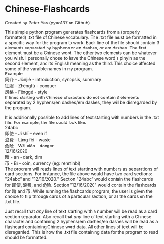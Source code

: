 # Chinese-Flashcards
Created by Peter Yao (pyao137 on Github)

This simple python program generates flashcards from a (properly formatted) .txt file of Chinese vocabulary.
The .txt file must be formatted in a specific way for the program to work. Each line of the file should contain 3 elements separated by hyphens or en dashes, or em dashes.
The first element must be a Chinese word. The other two elements can be whatever you wish. 
I personally chose to have the Chinese word's pinyin as the second element, and its English meaning as the third. This choice affected some of the varaible names in my program.
<br>Example: <br>
  简介 - Jiǎnjiè - introduction, synopsis, summary <br>
  征服 - Zhēngfú - conquer <br>
  风格 - Fēnggé - style <br>
If lines starting with Chinese characters do not contain 3 elements separated by 2 hyphens/en dashes/em dashes, they will be disregarded by the program. <br>

It is additionally possible to add lines of text starting with numbers in the .txt file. For example, the file could look like: <br>
  24abc <br>
  即使 - Jí shǐ – even if <br>
  浪费 - Làng fèi - waste <br>
  危险 - Wéi xiǎn - danger <br>
  12/16/2020 <br>
  暗 - an - dark, dim <br>
  币 - Bì - coin, currency (eg: renminbi) <br>
The program will reads lines of text starting with numbers as separations of card sections. For instance, the file above would have two card sections: "24abc" and "12/16/2020."
Section "24abc" would contain the flashcards for 即使, 浪费, and 危险. Section "12/16/2020" would contain the flashcards for 暗 and 币. 
While running the flashcards program, the user is given the choice to flip through cards of a particular section, or all the cards on the .txt file. <br>

Just recall that *any* line of text starting with a number will be read as a card section separator.
Also recall that *any* line of text starting with a Chinese character and containing 2 hyphens/em dashes/en dashes will be read as a flashcard containing Chinese word data.
All other lines of text will be disregarded. This is how the .txt file containing data for the program to read should be formatted.

